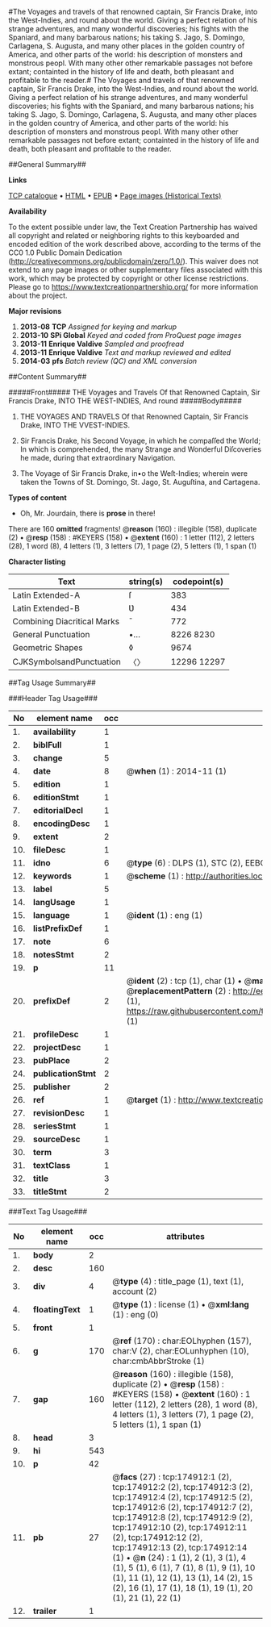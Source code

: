 #The Voyages and travels of that renowned captain, Sir Francis Drake, into the West-Indies, and round about the world. Giving a perfect relation of his strange adventures, and many wonderful discoveries; his fights with the Spaniard, and many barbarous nations; his taking S. Jago, S. Domingo, Carlagena, S. Augusta, and many other places in the golden country of America, and other parts of the world: his description of monsters and monstrous peopl. With many other other remarkable passages not before extant; containted in the history of life and death, both pleasant and profitable to the reader.#
The Voyages and travels of that renowned captain, Sir Francis Drake, into the West-Indies, and round about the world. Giving a perfect relation of his strange adventures, and many wonderful discoveries; his fights with the Spaniard, and many barbarous nations; his taking S. Jago, S. Domingo, Carlagena, S. Augusta, and many other places in the golden country of America, and other parts of the world: his description of monsters and monstrous peopl. With many other other remarkable passages not before extant; containted in the history of life and death, both pleasant and profitable to the reader.

##General Summary##

**Links**

[TCP catalogue](http://www.ota.ox.ac.uk/tcp/)  • 
[HTML](http://tei.it.ox.ac.uk/tcp/Texts-HTML/free/B02/B02772.html)  • 
[EPUB](http://tei.it.ox.ac.uk/tcp/Texts-EPUB/free/B02/B02772.epub) • 
[Page images (Historical Texts)](https://historicaltexts.jisc.ac.uk/eebo-51784498e)

**Availability**

To the extent possible under law, the Text Creation Partnership has waived all copyright and related or neighboring rights to this keyboarded and encoded edition of the work described above, according to the terms of the CC0 1.0 Public Domain Dedication (http://creativecommons.org/publicdomain/zero/1.0/). This waiver does not extend to any page images or other supplementary files associated with this work, which may be protected by copyright or other license restrictions. Please go to https://www.textcreationpartnership.org/ for more information about the project.

**Major revisions**

1. __2013-08__ __TCP__ *Assigned for keying and markup*
1. __2013-10__ __SPi Global__ *Keyed and coded from ProQuest page images*
1. __2013-11__ __Enrique Valdive__ *Sampled and proofread*
1. __2013-11__ __Enrique Valdive__ *Text and markup reviewed and edited*
1. __2014-03__ __pfs__ *Batch review (QC) and XML conversion*

##Content Summary##

#####Front#####
THE Voyages and Travels Of that Renowned Captain, Sir Francis Drake, INTO THE WEST-INDIES, And round
#####Body#####

1. THE VOYAGES AND TRAVELS Of that Renowned Captain, Sir Francis Drake, INTO THE VVEST-INDIES.

1. Sir Francis Drake, his Second Voyage, in which he compaſſed the World; In which is comprehended, the many Strange and Wonderful Diſcoveries he made, during that extraordinary Navigation.

1. The Voyage of Sir Francis Drake, in•o the Weſt-Indies; wherein were taken the Towns of St. Domingo, St. Jago, St. Auguſtina, and Cartagena.

**Types of content**

  * Oh, Mr. Jourdain, there is **prose** in there!

There are 160 **omitted** fragments! 
 @__reason__ (160) : illegible (158), duplicate (2)  •  @__resp__ (158) : #KEYERS (158)  •  @__extent__ (160) : 1 letter (112), 2 letters (28), 1 word (8), 4 letters (1), 3 letters (7), 1 page (2), 5 letters (1), 1 span (1)

**Character listing**


|Text|string(s)|codepoint(s)|
|---|---|---|
|Latin Extended-A|ſ|383|
|Latin Extended-B|Ʋ|434|
|Combining             Diacritical Marks|̄|772|
|General Punctuation|•…|8226 8230|
|Geometric Shapes|◊|9674|
|CJKSymbolsandPunctuation|〈〉|12296 12297|

##Tag Usage Summary##

###Header Tag Usage###

|No|element name|occ|attributes|
|---|---|---|---|
|1.|__availability__|1||
|2.|__biblFull__|1||
|3.|__change__|5||
|4.|__date__|8| @__when__ (1) : 2014-11 (1)|
|5.|__edition__|1||
|6.|__editionStmt__|1||
|7.|__editorialDecl__|1||
|8.|__encodingDesc__|1||
|9.|__extent__|2||
|10.|__fileDesc__|1||
|11.|__idno__|6| @__type__ (6) : DLPS (1), STC (2), EEBO-CITATION (1), OCLC (1), VID (1)|
|12.|__keywords__|1| @__scheme__ (1) : http://authorities.loc.gov/ (1)|
|13.|__label__|5||
|14.|__langUsage__|1||
|15.|__language__|1| @__ident__ (1) : eng (1)|
|16.|__listPrefixDef__|1||
|17.|__note__|6||
|18.|__notesStmt__|2||
|19.|__p__|11||
|20.|__prefixDef__|2| @__ident__ (2) : tcp (1), char (1)  •  @__matchPattern__ (2) : ([0-9\-]+):([0-9IVX]+) (1), (.+) (1)  •  @__replacementPattern__ (2) : http://eebo.chadwyck.com/downloadtiff?vid=$1&page=$2 (1), https://raw.githubusercontent.com/textcreationpartnership/Texts/master/tcpchars.xml#$1 (1)|
|21.|__profileDesc__|1||
|22.|__projectDesc__|1||
|23.|__pubPlace__|2||
|24.|__publicationStmt__|2||
|25.|__publisher__|2||
|26.|__ref__|1| @__target__ (1) : http://www.textcreationpartnership.org/docs/. (1)|
|27.|__revisionDesc__|1||
|28.|__seriesStmt__|1||
|29.|__sourceDesc__|1||
|30.|__term__|3||
|31.|__textClass__|1||
|32.|__title__|3||
|33.|__titleStmt__|2||


###Text Tag Usage###

|No|element name|occ|attributes|
|---|---|---|---|
|1.|__body__|2||
|2.|__desc__|160||
|3.|__div__|4| @__type__ (4) : title_page (1), text (1), account (2)|
|4.|__floatingText__|1| @__type__ (1) : license (1)  •  @__xml:lang__ (1) : eng (0)|
|5.|__front__|1||
|6.|__g__|170| @__ref__ (170) : char:EOLhyphen (157), char:V (2), char:EOLunhyphen (10), char:cmbAbbrStroke (1)|
|7.|__gap__|160| @__reason__ (160) : illegible (158), duplicate (2)  •  @__resp__ (158) : #KEYERS (158)  •  @__extent__ (160) : 1 letter (112), 2 letters (28), 1 word (8), 4 letters (1), 3 letters (7), 1 page (2), 5 letters (1), 1 span (1)|
|8.|__head__|3||
|9.|__hi__|543||
|10.|__p__|42||
|11.|__pb__|27| @__facs__ (27) : tcp:174912:1 (2), tcp:174912:2 (2), tcp:174912:3 (2), tcp:174912:4 (2), tcp:174912:5 (2), tcp:174912:6 (2), tcp:174912:7 (2), tcp:174912:8 (2), tcp:174912:9 (2), tcp:174912:10 (2), tcp:174912:11 (2), tcp:174912:12 (2), tcp:174912:13 (2), tcp:174912:14 (1)  •  @__n__ (24) : 1 (1), 2 (1), 3 (1), 4 (1), 5 (1), 6 (1), 7 (1), 8 (1), 9 (1), 10 (1), 11 (1), 12 (1), 13 (1), 14 (2), 15 (2), 16 (1), 17 (1), 18 (1), 19 (1), 20 (1), 21 (1), 22 (1)|
|12.|__trailer__|1||
